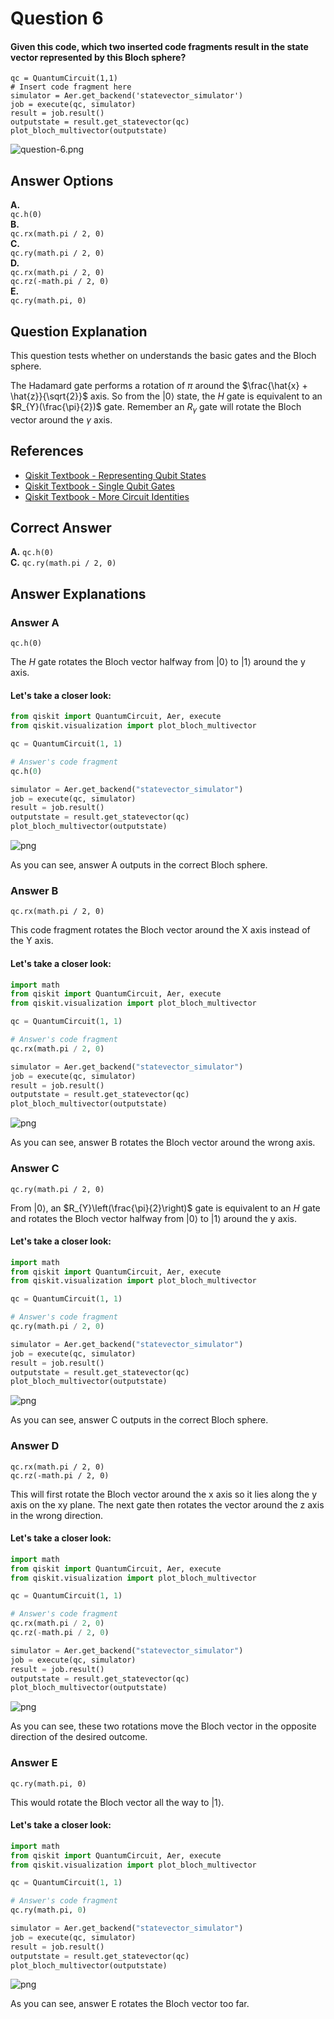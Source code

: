 # Question 6

#### Given this code, which two inserted code fragments result in the state vector represented by this Bloch sphere?

    qc = QuantumCircuit(1,1)
    # Insert code fragment here
    simulator = Aer.get_backend('statevector_simulator')
    job = execute(qc, simulator)
    result = job.result()
    outputstate = result.get_statevector(qc)
    plot_bloch_multivector(outputstate)
    
![question-6.png](attachment:7bbc5cba-d187-469b-a6c8-5476a0e70f38.png)

## Answer Options

**A.**  
    `qc.h(0)`  
**B.**  
    `qc.rx(math.pi / 2, 0)`  
**C.**  
    `qc.ry(math.pi / 2, 0)`  
**D.**  
    `qc.rx(math.pi / 2, 0)`  
    `qc.rz(-math.pi / 2, 0)`  
**E.**  
    `qc.ry(math.pi, 0)`

## Question Explanation

This question tests whether on understands the basic gates and the Bloch sphere.

The Hadamard gate performs a rotation of $\pi$ around the $\frac{\hat{x} + \hat{z}}{\sqrt{2}}$ axis.
So from the $|0\rangle$ state, the $H$ gate is equivalent to an $R_{Y}(\frac{\pi}{2})$ gate.
Remember an $R_{\gamma}$ gate will rotate the Bloch vector around the $\gamma$ axis.

## References

* [Qiskit Textbook - Representing Qubit States](https://qiskit.org/textbook/ch-states/representing-qubit-states.html#bloch-sphere)
* [Qiskit Textbook - Single Qubit Gates](https://qiskit.org/textbook/ch-states/single-qubit-gates.html)
* [Qiskit Textbook - More Circuit Identities](https://qiskit.org/textbook/ch-gates/more-circuit-identities.html)

## Correct Answer

**A.** `qc.h(0)`  
**C.** `qc.ry(math.pi / 2, 0)`

## Answer Explanations

### Answer A

`qc.h(0)`

The $H$ gate rotates the Bloch vector halfway from $|0\rangle$ to $|1\rangle$ around the y axis.

#### Let's take a closer look:


```python
from qiskit import QuantumCircuit, Aer, execute
from qiskit.visualization import plot_bloch_multivector

qc = QuantumCircuit(1, 1)

# Answer's code fragment
qc.h(0)

simulator = Aer.get_backend("statevector_simulator")
job = execute(qc, simulator)
result = job.result()
outputstate = result.get_statevector(qc)
plot_bloch_multivector(outputstate)
```




    
![png](Question-06_files/Question-06_11_0.png)
    



As you can see, answer A outputs in the correct Bloch sphere.

### Answer B

`qc.rx(math.pi / 2, 0)`

This code fragment rotates the Bloch vector around the X axis instead of the Y axis.

#### Let's take a closer look:


```python
import math
from qiskit import QuantumCircuit, Aer, execute
from qiskit.visualization import plot_bloch_multivector

qc = QuantumCircuit(1, 1)

# Answer's code fragment
qc.rx(math.pi / 2, 0)

simulator = Aer.get_backend("statevector_simulator")
job = execute(qc, simulator)
result = job.result()
outputstate = result.get_statevector(qc)
plot_bloch_multivector(outputstate)
```




    
![png](Question-06_files/Question-06_15_0.png)
    



As you can see, answer B rotates the Bloch vector around the wrong axis.

### Answer C

`qc.ry(math.pi / 2, 0)`

From $|0\rangle$, an $R_{Y}\left(\frac{\pi}{2}\right)$ gate is equivalent to an $H$ gate and rotates the Bloch vector halfway from $|0\rangle$ to $|1\rangle$ around the y axis.

#### Let's take a closer look:


```python
import math
from qiskit import QuantumCircuit, Aer, execute
from qiskit.visualization import plot_bloch_multivector

qc = QuantumCircuit(1, 1)

# Answer's code fragment
qc.ry(math.pi / 2, 0)

simulator = Aer.get_backend("statevector_simulator")
job = execute(qc, simulator)
result = job.result()
outputstate = result.get_statevector(qc)
plot_bloch_multivector(outputstate)
```




    
![png](Question-06_files/Question-06_19_0.png)
    



As you can see, answer C outputs in the correct Bloch sphere.

### Answer D

`qc.rx(math.pi / 2, 0)`  
`qc.rz(-math.pi / 2, 0)`

This will first rotate the Bloch vector around the x axis so it lies along the y axis on the xy plane.
The next gate then rotates the vector around the z axis in the wrong direction.

#### Let's take a closer look:


```python
import math
from qiskit import QuantumCircuit, Aer, execute
from qiskit.visualization import plot_bloch_multivector

qc = QuantumCircuit(1, 1)

# Answer's code fragment
qc.rx(math.pi / 2, 0)
qc.rz(-math.pi / 2, 0)

simulator = Aer.get_backend("statevector_simulator")
job = execute(qc, simulator)
result = job.result()
outputstate = result.get_statevector(qc)
plot_bloch_multivector(outputstate)
```




    
![png](Question-06_files/Question-06_23_0.png)
    



As you can see, these two rotations move the Bloch vector in the opposite direction of the desired outcome.

### Answer E

`qc.ry(math.pi, 0)`

This would rotate the Bloch vector all the way to $|1\rangle$.

#### Let's take a closer look:


```python
import math
from qiskit import QuantumCircuit, Aer, execute
from qiskit.visualization import plot_bloch_multivector

qc = QuantumCircuit(1, 1)

# Answer's code fragment
qc.ry(math.pi, 0)

simulator = Aer.get_backend("statevector_simulator")
job = execute(qc, simulator)
result = job.result()
outputstate = result.get_statevector(qc)
plot_bloch_multivector(outputstate)
```




    
![png](Question-06_files/Question-06_27_0.png)
    



As you can see, answer E rotates the Bloch vector too far.
